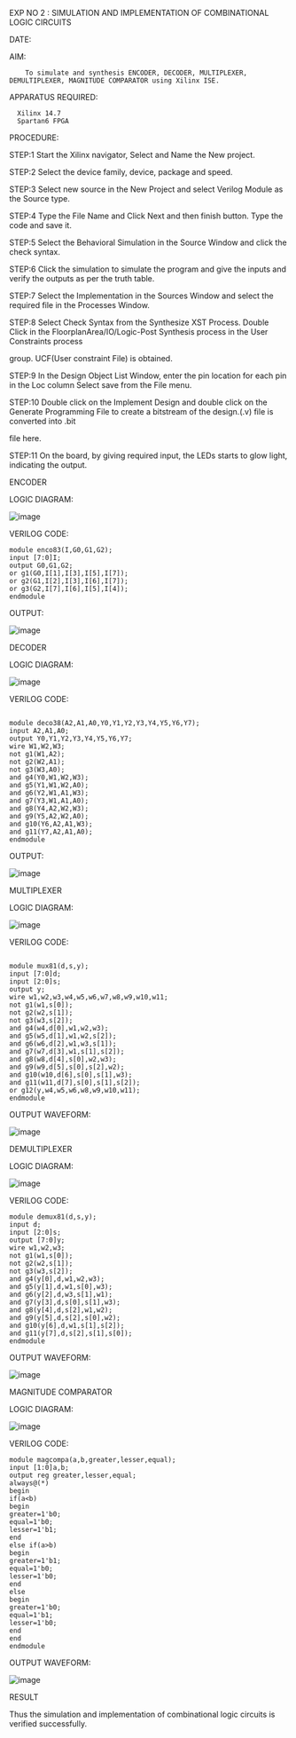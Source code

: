 EXP NO 2 : SIMULATION AND IMPLEMENTATION OF  COMBINATIONAL LOGIC CIRCUITS
 
DATE:


AIM: 

        To simulate and synthesis ENCODER, DECODER, MULTIPLEXER, DEMULTIPLEXER, MAGNITUDE COMPARATOR using Xilinx ISE.

APPARATUS REQUIRED:
      
      Xilinx 14.7
      Spartan6 FPGA

PROCEDURE:

STEP:1  Start  the Xilinx navigator, Select and Name the New project.

STEP:2  Select the device family, device, package and speed.       

STEP:3  Select new source in the New Project and select Verilog Module as the Source type.                       

STEP:4  Type the File Name and Click Next and then finish button. Type the code and save it.

STEP:5  Select the Behavioral Simulation in the Source Window and click the check syntax.                       

STEP:6  Click the simulation to simulate the program and  give the inputs and verify the outputs as per the truth table.               

STEP:7  Select the Implementation in the Sources Window and select the required file in the Processes Window.

STEP:8  Select Check Syntax from the Synthesize  XST Process. Double Click in the  FloorplanArea/IO/Logic-Post Synthesis process in the User Constraints process 

group. UCF(User constraint File) is obtained. 

STEP:9  In the Design Object List Window, enter the pin location for each pin in the Loc column Select save from the File menu.

STEP:10 Double click on the Implement Design and double click on the Generate Programming File to create a bitstream of the design.(.v) file is converted into .bit 

file here.

STEP:11  On the board, by giving required input, the LEDs starts to glow light, indicating the output.


ENCODER

LOGIC DIAGRAM:


![image](https://github.com/navaneethans/VLSI-LAB-EXP-2/assets/6987778/3cd1f95e-7531-4cad-9154-fdd397ac439e)


VERILOG CODE:
```
module enco83(I,G0,G1,G2);
input [7:0]I;
output G0,G1,G2;
or g1(G0,I[1],I[3],I[5],I[7]);
or g2(G1,I[2],I[3],I[6],I[7]);
or g3(G2,I[7],I[6],I[5],I[4]);
endmodule

```







OUTPUT:

![image](https://github.com/Rishany2004/VLSI-LAB-EXP-2/assets/159290227/336142fa-04a1-4239-ae62-e27e89e23fe1)


DECODER

LOGIC DIAGRAM:


![image](https://github.com/navaneethans/VLSI-LAB-EXP-2/assets/6987778/45a5e6cf-bbe0-4fd5-ac84-e5ad4477483b)


VERILOG CODE:
```

module deco38(A2,A1,A0,Y0,Y1,Y2,Y3,Y4,Y5,Y6,Y7);
input A2,A1,A0;
output Y0,Y1,Y2,Y3,Y4,Y5,Y6,Y7;
wire W1,W2,W3;
not g1(W1,A2);
not g2(W2,A1);
not g3(W3,A0);
and g4(Y0,W1,W2,W3);
and g5(Y1,W1,W2,A0);
and g6(Y2,W1,A1,W3);
and g7(Y3,W1,A1,A0);
and g8(Y4,A2,W2,W3);
and g9(Y5,A2,W2,A0);
and g10(Y6,A2,A1,W3);
and g11(Y7,A2,A1,A0);
endmodule
```

OUTPUT:

![image](https://github.com/Rishany2004/VLSI-LAB-EXP-2/assets/159290227/dfa5f090-b08d-443a-ab01-35dae3fc0a56)

 
MULTIPLEXER

LOGIC DIAGRAM:


![image](https://github.com/navaneethans/VLSI-LAB-EXP-2/assets/6987778/427f75b2-8e67-44b9-ac45-a66651787436)


VERILOG CODE:
```

module mux81(d,s,y);
input [7:0]d;
input [2:0]s;
output y;
wire w1,w2,w3,w4,w5,w6,w7,w8,w9,w10,w11;
not g1(w1,s[0]);
not g2(w2,s[1]);
not g3(w3,s[2]);
and g4(w4,d[0],w1,w2,w3);
and g5(w5,d[1],w1,w2,s[2]);
and g6(w6,d[2],w1,w3,s[1]);
and g7(w7,d[3],w1,s[1],s[2]);
and g8(w8,d[4],s[0],w2,w3);
and g9(w9,d[5],s[0],s[2],w2);
and g10(w10,d[6],s[0],s[1],w3);
and g11(w11,d[7],s[0],s[1],s[2]);
or g12(y,w4,w5,w6,w8,w9,w10,w11);
endmodule
```

OUTPUT WAVEFORM:

![image](https://github.com/Rishany2004/VLSI-LAB-EXP-2/assets/159290227/8c95934d-deaf-4511-974f-902c4b178182)

 
DEMULTIPLEXER

LOGIC DIAGRAM:

![image](https://github.com/navaneethans/VLSI-LAB-EXP-2/assets/6987778/1c45a7fc-08ac-4f76-87f2-c084e7150557)

VERILOG CODE:
```
module demux81(d,s,y);
input d;
input [2:0]s;
output [7:0]y;
wire w1,w2,w3;
not g1(w1,s[0]);
not g2(w2,s[1]);
not g3(w3,s[2]);
and g4(y[0],d,w1,w2,w3);
and g5(y[1],d,w1,s[0],w3);
and g6(y[2],d,w3,s[1],w1);
and g7(y[3],d,s[0],s[1],w3);
and g8(y[4],d,s[2],w1,w2);
and g9(y[5],d,s[2],s[0],w2);
and g10(y[6],d,w1,s[1],s[2]);
and g11(y[7],d,s[2],s[1],s[0]);
endmodule
```

OUTPUT WAVEFORM:

![image](https://github.com/Rishany2004/VLSI-LAB-EXP-2/assets/159290227/90c74ec7-9d3f-4740-bde8-9d1276c861ea)

MAGNITUDE COMPARATOR

LOGIC DIAGRAM:

![image](https://github.com/navaneethans/VLSI-LAB-EXP-2/assets/6987778/b2fe7a05-6bf7-4dcb-8f5d-28abbf7ea8c2)

VERILOG CODE:
```
module magcompa(a,b,greater,lesser,equal);
input [1:0]a,b;
output reg greater,lesser,equal;
always@(*)
begin 
if(a<b)
begin 
greater=1'b0;
equal=1'b0;
lesser=1'b1;
end
else if(a>b)
begin 
greater=1'b1;
equal=1'b0;
lesser=1'b0;
end
else
begin 
greater=1'b0;
equal=1'b1;
lesser=1'b0;
end
end
endmodule
```

OUTPUT WAVEFORM:

![image](https://github.com/Rishany2004/VLSI-LAB-EXP-2/assets/159290227/af53b32c-4800-4133-966f-a783aefdeb89)

 











RESULT

   Thus the simulation and implementation of combinational logic circuits is verified successfully.




